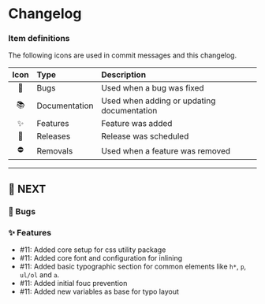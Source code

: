 # Changelog

### Item definitions

The following icons are used in commit messages and this changelog.

|  Icon  | Type          | Description
|:------:|:--------------|:----------------------------
|   🐛   | Bugs          | Used when a bug was fixed
|   📚   | Documentation | Used when adding or updating documentation
|   ✨   | Features      | Feature was added
|   🚀   | Releases      | Release was scheduled
|   ⛔   | Removals      | Used when a feature was removed

---

## 🚀 NEXT

### 🐛 Bugs

### ✨ Features

- #11: Added core setup for css utility package
- #11: Added core font and configuration for inlining
- #11: Added basic typographic section for common elements like `h*`, `p`, `ul/ol` and `a`.
- #11: Added initial fouc prevention
- #11: Added new variables as base for typo layout
